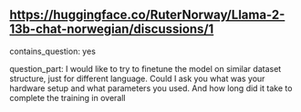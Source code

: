 ## https://huggingface.co/RuterNorway/Llama-2-13b-chat-norwegian/discussions/1

contains_question: yes

question_part: I would like to try to finetune the model on similar dataset structure, just for different language. Could I ask you what was your hardware setup and what parameters you used. And how long did it take to complete the training in overall
